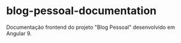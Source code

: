# blog-pessoal-documentation
Documentação frontend do projeto "Blog Pessoal" desenvolvido em Angular 9. 
